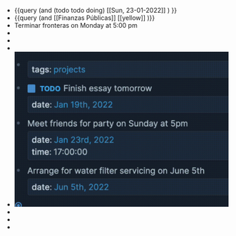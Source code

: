 - {{query (and (todo todo doing) [[Sun, 23-01-2022]] ) }}
- {{query (and [[Finanzas Públicas]] [[yellow]] )}}
- Terminar fronteras on Monday at 5:00 pm
-
-
-
- ![image.png](../assets/image_1642943904681_0.png)
-
-
-